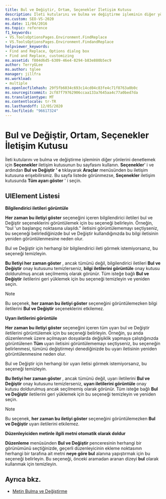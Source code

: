 ```yaml
---
title: Bul ve Değiştir, Ortam, Seçenekler İletişim Kutusu
description: İleti kutularını ve bulma ve değiştirme işleminin diğer yönlerini denetlemek için ortam bölümündeki bul ve Değiştir sayfasını nasıl kullanacağınızı öğrenin.
ms.custom: SEO-VS-2020
ms.date: 11/04/2016
ms.topic: reference
f1_keywords:
- VS.ToolsOptionsPages.Environment.FindReplace
- VS.ToolsOptionsPages.Environment.FindandReplace
helpviewer_keywords:
- Find and Replace, Options dialog box
- Find and Replace, customizing
ms.assetid: f804d6d5-6309-46e4-8294-b83e880b5ec9
author: TerryGLee
ms.author: tglee
manager: jillfra
ms.workload:
- multiple
ms.openlocfilehash: 29f5fb6034c693c14cd04c83fe4c71f8763a0b0c
ms.sourcegitcommit: 2cf87f79762906ccaa133a7645aa4c77a0bed7da
ms.translationtype: MT
ms.contentlocale: tr-TR
ms.lasthandoff: 12/05/2020
ms.locfileid: "96617324"
---
```

# <a name="find-and-replace-environment-options-dialog-box"></a>Bul ve Değiştir, Ortam, Seçenekler İletişim Kutusu

İleti kutularını ve bulma ve değiştirme işleminin diğer yönlerini denetlemek için **Seçenekler** iletişim kutusunun bu sayfasını kullanın. **Seçenekler**' i ve ardından **Bul ve Değiştir** **' e** tıklayarak **Araçlar** menüsünden bu iletişim kutusuna erişebilirsiniz. Bu sayfa listede görünmezse, **Seçenekler** iletişim kutusunda **Tüm ayarı göster** ' i seçin.

## <a name="uielement-list"></a>UIElement Listesi

**Bilgilendirici iletileri görüntüle**

**Her zaman bu iletiyi göster** seçeneğini içeren bilgilendirici iletileri bul ve Değiştir seçeneklerini görüntülemek için bu seçeneği belirleyin. Örneğin, "bul 'un başlangıç noktasına ulaşıldı." iletisini görüntülememayı seçtiyseniz, bu seçeneği belirlediğinizde bul ve Değiştir kullandığınızda bu bilgi iletisinin yeniden görüntülenmesine neden olur.

Bul ve Değiştir için herhangi bir bilgilendirici ileti görmek istemiyorsanız, bu seçeneği temizleyin.

**Bu Iletiyi her zaman göster** , ancak tümünü değil, bilgilendirici iletileri **Bul ve Değiştir** onay kutusunu temizlerseniz, **bilgi iletilerini görüntüle** onay kutusu doldurulmuş ancak seçilmemiş olarak görünür. Tüm isteğe bağlı **Bul ve Değiştir** iletilerini geri yüklemek için bu seçeneği temizleyin ve yeniden seçin.

> [!NOTE]
> Bu seçenek, **her zaman bu iletiyi göster** seçeneğini görüntülemezken bilgi iletilerini **Bul ve Değiştir** seçeneklerini etkilemez.

**Uyarı iletilerini görüntüle**

**Her zaman bu iletiyi göster** seçeneğini içeren tüm uyarı bul ve Değiştir iletilerini görüntülemek için bu seçeneği belirleyin. Örneğin, şu anda düzenlenmek üzere açılmayan dosyalarda değişiklik yapmaya çalıştığınızda görüntülenen **Tüm** uyarı iletisini görüntülememayı seçtiyseniz, bu seçeneğin belirlenmesi, tümünü değiştirmeyi denediğinizde bu uyarı iletisinin yeniden görüntülenmesine neden olur.

Bul ve Değiştir için herhangi bir uyarı iletisi görmek istemiyorsanız, bu seçeneği temizleyin.

**Bu Iletiyi her zaman göster** , ancak tümünü değil, uyarı iletilerini **Bul ve Değiştir** onay kutusunu temizlerseniz, **uyarı iletilerini görüntüle** onay kutusu doldurulmuş ancak seçilmemiş olarak görünür. Tüm isteğe bağlı **Bul ve Değiştir** iletilerini geri yüklemek için bu seçeneği temizleyin ve yeniden seçin.

> [!NOTE]
> Bu seçenek, **her zaman bu iletiyi göster** seçeneğini görüntülemezken **Bul ve Değiştir** uyarı iletilerini etkilemez.

**Düzenleyiciden metinle ilgili metni otomatik olarak doldur**

**Düzenleme** menüsünden **Bul ve Değiştir** penceresinin herhangi bir görünümünü seçtiğinizde, geçerli düzenleyicinin ekleme noktasının herhangi bir tarafına ait metni **neye göre bul** alanına yapıştırmak için bu seçeneği belirleyin. Bu seçeneği, önceki aramadan aranan dizeyi **bul** olarak kullanmak için temizleyin.

## <a name="see-also"></a>Ayrıca bkz.

- [Metin Bulma ve Değiştirme](../../ide/finding-and-replacing-text.md)
